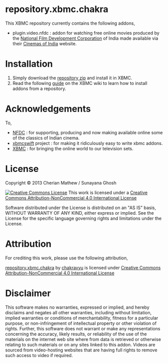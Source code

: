 repository.xbmc.chakra
======================
This XBMC repository currently contains the following addons,
 * plugin.video.nfdc : addon for watching free online movies produced by the [National Film Development Corporation](http://www.nfdcindia.com/) of India made available via their [Cinemas of India](http://www.cinemasofindia.com/) website.


Installation
============

 1. Simply download the [repository zip](https://raw.github.com/chakravyu/repository.xbmc.chakra/blob/master/repository.xbmc.chakra/repository.xbmc.chakra-1.0.0.zip) and install it in XBMC.
 2. Read the following [guide](http://wiki.xbmc.org/index.php?title=HOW-TO:Install_an_Add-on_from_a_zip_file) on the XBMC wiki to learn how to install addons from a repository.


Acknowledgements
================

To,
 * [NFDC](http://www.nfdcindia.com/) : for supporting, producing and now making available online some of the classics of Indian cinema.
 * [xbmcswift](https://github.com/jbeluch/xbmcswift2) project : for making it ridiculously easy to write xbmc addons.
 * [XBMC](http://xbmc.org/) : for bringing the online world to our television sets.



License
=======

Copyright © 2013 Cherian Mathew / Sunayana Ghosh

[![Creative Commons License](http://i.creativecommons.org/l/by-nc/4.0/88x31.png)](http://creativecommons.org/licenses/by-nc/4.0/deed.en_US)
This work is licensed under a [Creative Commons Attribution-NonCommercial 4.0 International License](http://creativecommons.org/licenses/by-nc/4.0/deed.en_US)

Software distributed under the License is distributed on an "AS IS" basis, 
WITHOUT WARRANTY OF ANY KIND, either express or implied. 
See the License for the specific language governing rights and limitations under the License.


Attribution
===========

For crediting this work, please use the following attribution,

[repository.xbmc.chakra](https://github.com/chakravyu/repository.xbmc.chakra) by [chakravyu](https://github.com/chakravyu) is licensed under [Creative Commons Attribution-NonCommercial 4.0 International License](http://creativecommons.org/licenses/by-nc/4.0/deed.en_US)

Disclaimer
==========
This software makes no warranties, expressed or implied, and hereby disclaims and negates all other warranties, including without limitation, implied warranties or conditions of merchantability, fitness for a particular purpose, or non-infringement of intellectual property or other violation of rights. Further, this software does not warrant or make any representations concerning the accuracy, likely results, or reliability of the use of the materials on the internet web site where from data is retrieved or otherwise relating to such materials or on any sites linked to this addon. Videos are sourced from video-hosting websites that are having full rights to remove such access to video if required.
